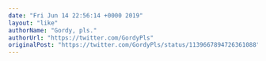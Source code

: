 ```yaml
---
date: "Fri Jun 14 22:56:14 +0000 2019"
layout: "like"
authorName: "Gordy, pls."
authorUrl: "https://twitter.com/GordyPls"
originalPost: "https://twitter.com/GordyPls/status/1139667894726361088"
---
```

